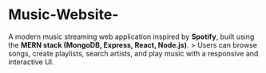 # Music-Website-
A modern music streaming web application inspired by **Spotify**, built using the **MERN stack (MongoDB, Express, React, Node.js)**.   > Users can browse songs, create playlists, search artists, and play music with a responsive and interactive UI.
